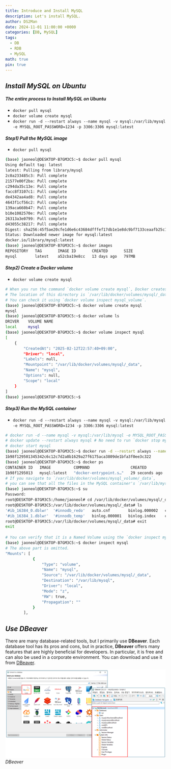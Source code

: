 ```yaml
---
title: Introduce and Install MySQL
description: Let's install MySQL.
author: DS2Man
date: 2024-11-01 11:00:00 +0000
categories: [DB, MySQL]
tags:
  - DB
  - RDB
  - MySQL
math: true
pin: true
---
```


## *Install MySQL on Ubuntu*

#### *The entire process to Install MySQL on Ubuntu*

- `docker pull mysql`        
- `docker volume create mysql`    
- `docker run -d --restart always --name mysql -v mysql:/var/lib/mysql -e MYSQL_ROOT_PASSWORD=1234 -p 3306:3306 mysql:latest`      

#### *Step1) Pull the MySQL image*

- `docker pull mysql`     

```bash
(base) jaoneol@DESKTOP-B7GM3C5:~$ docker pull mysql
Using default tag: latest
latest: Pulling from library/mysql
2c0a233485c3: Pull complete
21577e00f2ba: Pull complete
c294da35c13e: Pull complete
facc8f3107c1: Pull complete
de4342aa4ad8: Pull complete
4643f1cf56c2: Pull complete
139aca660b47: Pull complete
b10e1082570e: Pull complete
26313a3e0799: Pull complete
d43055c38217: Pull complete
Digest: sha256:45f5ae20cfe1d6e6c43684dfffef17db1e1e8dc9bf7133ceaafb25c16b10f31b
Status: Downloaded newer image for mysql:latest
docker.io/library/mysql:latest
(base) jaoneol@DESKTOP-B7GM3C5:~$ docker images
REPOSITORY   TAG       IMAGE ID       CREATED       SIZE
mysql        latest    a52cba19e8cc   13 days ago   797MB
```

#### *Step2) Create a Docker volume*

- `docker volume create mysql`    

```bash
# When you run the command `docker volume create mysql`, Docker creates a managed volume directory. 
# The location of this directory is `/var/lib/docker/volumes/mysql/_data`.
# You can check it using `docker volume inspect mysql_volume`.
(base) jaoneol@DESKTOP-B7GM3C5:~$ docker volume create mysql
mysql
(base) jaoneol@DESKTOP-B7GM3C5:~$ docker volume ls
DRIVER    VOLUME NAME
local     mysql
(base) jaoneol@DESKTOP-B7GM3C5:~$ docker volume inspect mysql
[
    {
        "CreatedAt": "2025-02-12T22:57:40+09:00",
        "Driver": "local",
        "Labels": null,
        "Mountpoint": "/var/lib/docker/volumes/mysql/_data",
        "Name": "mysql",
        "Options": null,
        "Scope": "local"
    }
]
(base) jaoneol@DESKTOP-B7GM3C5:~$ 
```

#### *Step3) Run the MySQL container*

- `docker run -d --restart always --name mysql -v mysql:/var/lib/mysql -e MYSQL_ROOT_PASSWORD=1234 -p 3306:3306 mysql:latest`      

```bash
# docker run -d --name mysql -v mysql:/var/lib/mysql -e MYSQL_ROOT_PASSWORD=1234 -p 3306:3306 mysql:latest
# docker update --restart always mysql # No need to run `docker stop mysql`. The update takes effect immediately.
# docker start mysql
(base) jaoneol@DESKTOP-B7GM3C5:~$ docker run -d --restart always --name mysql -v mysql:/var/lib/mysql -e MYSQL_ROOT_PASSWORD=1234 -p 3306:3306 mysql:latest
1b98f129501345342c6c12c7d2a8b1629a27f6175aca3809de1bfa3f0ee3c322
(base) jaoneol@DESKTOP-B7GM3C5:~$ docker ps
CONTAINER ID   IMAGE          COMMAND                  CREATED          STATUS          PORTS                                                  NAMES
1b98f1295013   mysql:latest   "docker-entrypoint.s…"   29 seconds ago   Up 28 seconds   0.0.0.0:3306->3306/tcp, :::3306->3306/tcp, 33060/tcp   mysql
# If you navigate to `/var/lib/docker/volumes/mysql_volume/_data`, 
# you can see that all the files in the MySQL container's `/var/lib/mysql` directory are mounted there.
(base) jaoneol@DESKTOP-B7GM3C5:~$ su 
Password: 
root@DESKTOP-B7GM3C5:/home/jaoneol# cd /var/lib/docker/volumes/mysql/_data
root@DESKTOP-B7GM3C5:/var/lib/docker/volumes/mysql/_data# ls
'#ib_16384_0.dblwr'  '#innodb_redo'   auto.cnf        binlog.000002   ca-key.pem   client-cert.pem   ib_buffer_pool   ibtmp1   mysql.ibd    mysql_upgrade_history   private_key.pem   server-cert.pem   sys        undo_002
'#ib_16384_1.dblwr'  '#innodb_temp'   binlog.000001   binlog.index    ca.pem       client-key.pem    ibdata1          mysql    mysql.sock   performance_schema      public_key.pem    server-key.pem    undo_001
root@DESKTOP-B7GM3C5:/var/lib/docker/volumes/mysql/_data# exit
exit

# You can verify that it is a Named Volume using the `docker inspect mysql` command.
(base) jaoneol@DESKTOP-B7GM3C5:~$ docker inspect mysql
# The above part is omitted. 
"Mounts": [
            {
                "Type": "volume",
                "Name": "mysql",
                "Source": "/var/lib/docker/volumes/mysql/_data",
                "Destination": "/var/lib/mysql",
                "Driver": "local",
                "Mode": "z",
                "RW": true,
                "Propagation": ""
            }
        ],
```

## *Use DBeaver*

There are many database-related tools, but I primarily use **DBeaver**. Each database tool has its pros and cons, but in practice, **DBeaver** offers many features that are highly beneficial for developers. In particular, it is free and can also be used in a corporate environment. You can download and use it from [DBeaver](https://dbeaver.io/download/).

<!--
많은 DB관련 툴을 존재하지만 나는 DBeaver을 주로 사용하고 있습니다.  
DB 툴별로 장단점이 존재하지만, 실무에서 사용하기에 DBeaver의 기능들이 가장 개발자에게 도움이 되는 것들이 많은 것 같습니다. 특히 무료로 회사에서도 사용 가능하다. [DBeaver](https://dbeaver.io/download/)에서 다운로드하여 사용하자.
-->

![DBeaver](/assets/img/2024-11-01-MySQL1_1.png)
_DBeaver_
